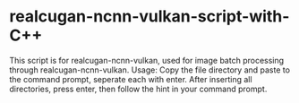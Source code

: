 # realcugan-ncnn-vulkan-script-with-C++
This script is for realcugan-ncnn-vulkan, used for image batch processing through realcugan-ncnn-vulkan.
Usage: Copy the file directory and paste to the command prompt, seperate each with enter.
After inserting all directories, press enter, then follow the hint in your command prompt.
